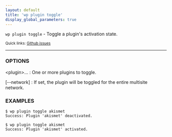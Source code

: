 ```yaml
---
layout: default
title: 'wp plugin toggle'
display_global_parameters: true
---
```


`wp plugin toggle` - Toggle a plugin's activation state.

<small>Quick links: <a href="https://github.com/wp-cli/wp-cli/issues?q=is%3Aopen+label%3Acommand%3Aplugin-toggle+sort%3Aupdated-desc">Github issues</a></small>

<hr />

### OPTIONS

&lt;plugin&gt;...
: One or more plugins to toggle.

[\--network]
: If set, the plugin will be toggled for the entire multisite network.

### EXAMPLES

    $ wp plugin toggle akismet
    Success: Plugin 'akismet' deactivated.

    $ wp plugin toggle akismet
    Success: Plugin 'akismet' activated.



